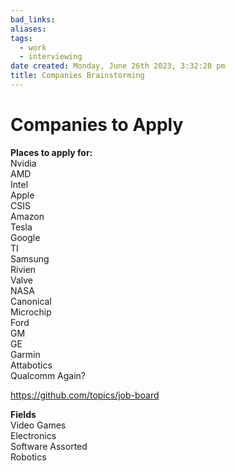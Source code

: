 ```yaml
---
bad_links: 
aliases: 
tags:
  - work
  - interviewing
date created: Monday, June 26th 2023, 3:32:28 pm
title: Companies Brainstorming
---
```


# Companies to Apply

**Places to apply for:**  
Nvidia  
AMD  
Intel  
Apple  
CSIS  
Amazon  
Tesla  
Google  
TI  
Samsung  
Rivien  
Valve  
NASA  
Canonical  
Microchip  
Ford  
GM  
GE  
Garmin  
Attabotics  
Qualcomm Again?

<https://github.com/topics/job-board>

**Fields**  
Video Games  
Electronics  
Software Assorted  
Robotics
